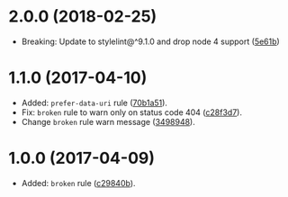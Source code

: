 # 2.0.0 (2018-02-25)

- Breaking: Update to stylelint@^9.1.0 and drop node 4 support ([5e61b](https://github.com/ramasilveyra/stylelint-images/commit/5e61b08aca34cb7adefb5b49136b87f7ed353a10))

# 1.1.0 (2017-04-10)

- Added: `prefer-data-uri` rule ([70b1a51](https://github.com/ramasilveyra/stylelint-images/commit/70b1a51ade48a37cf579bbf58dd13294869d71b6)).
- Fix: `broken` rule to warn only on status code 404 ([c28f3d7](https://github.com/ramasilveyra/stylelint-images/commit/c28f3d731a30a5edf3e03fdf6291a8af5de516e4)).
- Change `broken` rule warn message ([3498948](https://github.com/ramasilveyra/stylelint-images/commit/3498948f2b60cb54f25533abbb0cd20994471382)).

# 1.0.0 (2017-04-09)

- Added: `broken` rule ([c29840b](https://github.com/ramasilveyra/stylelint-images/commit/c29840b34bae1d149c242c09d686b4456842e7f1)).
